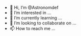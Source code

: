 - 👋 Hi, I’m @Astronomdef
- 👀 I’m interested in ...
- 🌱 I’m currently learning ...
- 💞️ I’m looking to collaborate on ...
- 📫 How to reach me ...

<!---
Astronomdef/Astronomdef is a ✨ special ✨ repository because its `README.md` (this file) appears on your GitHub profile.
You can click the Preview link to take a look at your changes.
--->
